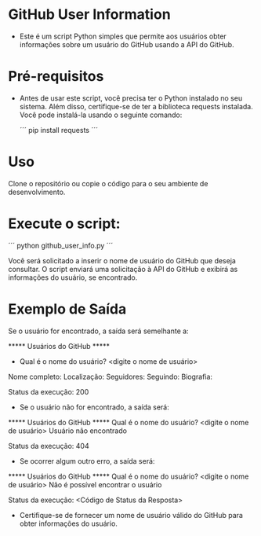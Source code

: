 # GitHub User Information
- Este é um script Python simples que permite aos usuários obter informações sobre um usuário do GitHub usando a API do GitHub.

# Pré-requisitos
- Antes de usar este script, você precisa ter o Python instalado no seu sistema. Além disso, certifique-se de ter a biblioteca requests instalada. Você pode instalá-la usando o seguinte comando:

  ´´´ pip install requests ´´´

# Uso
Clone o repositório ou copie o código para o seu ambiente de desenvolvimento.

# Execute o script:
  ´´´ python github_user_info.py ´´´

Você será solicitado a inserir o nome de usuário do GitHub que deseja consultar.
O script enviará uma solicitação à API do GitHub e exibirá as informações do usuário, se encontrado.

# Exemplo de Saída
Se o usuário for encontrado, a saída será semelhante a:

***** Usuários do GitHub *****
- Qual é o nome do usuário? <digite o nome de usuário>
<username>
Nome completo: <Nome Completo>
Localização: <Localização>
Seguidores: <Número de Seguidores>
Seguindo: <Número de Seguindo>
Biografia: <Biografia>

Status da execução: 200

- Se o usuário não for encontrado, a saída será:

***** Usuários do GitHub *****
Qual é o nome do usuário? <digite o nome de usuário>
<username>
Usuário não encontrado

Status da execução: 404

- Se ocorrer algum outro erro, a saída será:

***** Usuários do GitHub *****
Qual é o nome do usuário? <digite o nome de usuário>
<username>
Não é possível encontrar o usuário

Status da execução: <Código de Status da Resposta>

- Certifique-se de fornecer um nome de usuário válido do GitHub para obter informações do usuário.

